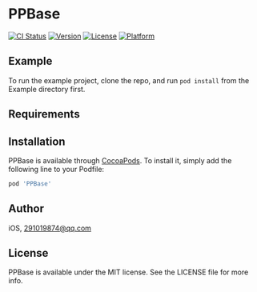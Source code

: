 # PPBase

[![CI Status](https://img.shields.io/travis/iOS/PPBase.svg?style=flat)](https://travis-ci.org/iOS/PPBase)
[![Version](https://img.shields.io/cocoapods/v/PPBase.svg?style=flat)](https://cocoapods.org/pods/PPBase)
[![License](https://img.shields.io/cocoapods/l/PPBase.svg?style=flat)](https://cocoapods.org/pods/PPBase)
[![Platform](https://img.shields.io/cocoapods/p/PPBase.svg?style=flat)](https://cocoapods.org/pods/PPBase)

## Example

To run the example project, clone the repo, and run `pod install` from the Example directory first.

## Requirements

## Installation

PPBase is available through [CocoaPods](https://cocoapods.org). To install
it, simply add the following line to your Podfile:

```ruby
pod 'PPBase'
```

## Author

iOS, 291019874@qq.com

## License

PPBase is available under the MIT license. See the LICENSE file for more info.

